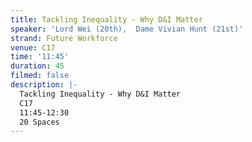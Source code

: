 ```yaml
---
title: Tackling Inequality - Why D&I Matter
speaker: 'Lord Wei (20th),  Dame Vivian Hunt (21st)'
strand: Future Workforce
venue: C17
time: '11:45'
duration: 45
filmed: false
description: |-
  Tackling Inequality - Why D&I Matter
  C17
  11:45-12:30
  20 Spaces
---
```


